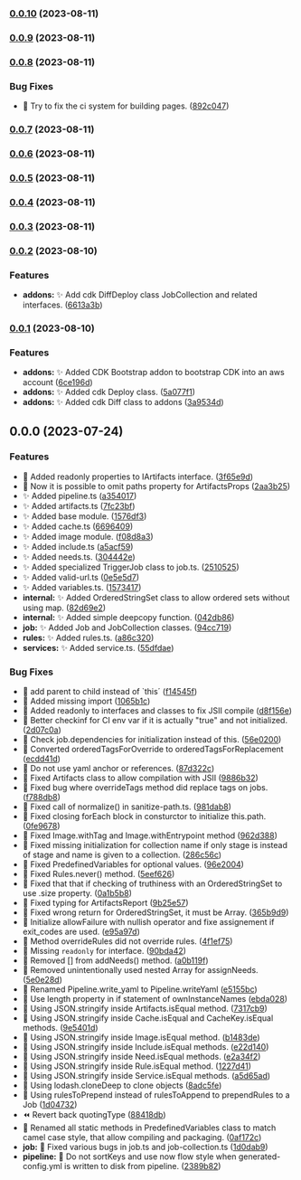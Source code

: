 
### [0.0.10](https://gitlab.com/gcix/gcix/compare/v0.0.9...v0.0.10) (2023-08-11)

### [0.0.9](https://gitlab.com/gcix/gcix/compare/v0.0.8...v0.0.9) (2023-08-11)

### [0.0.8](https://gitlab.com/gcix/gcix/compare/v0.0.7...v0.0.8) (2023-08-11)


### Bug Fixes

* :green_heart: Try to fix the ci system for building pages. ([892c047](https://gitlab.com/gcix/gcix/commit/892c047ba3724e147d8a3e6edd0c7386eafeb952))

### [0.0.7](https://gitlab.com/gcix/gcix/compare/v0.0.6...v0.0.7) (2023-08-11)

### [0.0.6](https://gitlab.com/gcix/gcix/compare/v0.0.5...v0.0.6) (2023-08-11)

### [0.0.5](https://gitlab.com/gcix/gcix/compare/v0.0.4...v0.0.5) (2023-08-11)

### [0.0.4](https://gitlab.com/gcix/gcix/compare/v0.0.3...v0.0.4) (2023-08-11)

### [0.0.3](https://gitlab.com/gcix/gcix/compare/v0.0.2...v0.0.3) (2023-08-11)

### [0.0.2](https://gitlab.com/gcix/gcix/compare/v0.0.1...v0.0.2) (2023-08-10)


### Features

* **addons:** :sparkles: Add cdk DiffDeploy class JobCollection and related interfaces. ([6613a3b](https://gitlab.com/gcix/gcix/commit/6613a3b362ab35117a630e2dc3a06b25c0383fd8))

### [0.0.1](https://gitlab.com/gcix/gcix/compare/v0.0.0...v0.0.1) (2023-08-10)


### Features

* **addons:** :sparkles: Added CDK Bootstrap addon to bootstrap CDK into an aws account ([6ce196d](https://gitlab.com/gcix/gcix/commit/6ce196d3e0358b1441c76835ba64ca5bec3afa85))
* **addons:** :sparkles: Added cdk Deploy class. ([5a077f1](https://gitlab.com/gcix/gcix/commit/5a077f1ac032e3105887f16368e37e86694ebcad))
* **addons:** :sparkles: Added cdk Diff class to addons ([3a9534d](https://gitlab.com/gcix/gcix/commit/3a9534d898985b604dd6f57bb894df1ca7698fb2))

## 0.0.0 (2023-07-24)


### Features

* :art: Added readonly properties to IArtifacts interface. ([3f65e9d](https://gitlab.com/gcix/gcix/commit/3f65e9ddb492b0cc330d4f97bde8bd90ac54bde8))
* :art: Now it is possible to omit paths property for ArtifactsProps ([2aa3b25](https://gitlab.com/gcix/gcix/commit/2aa3b254ad444b52aa965be9d8e983a988ffa3e9))
* :sparkles:  Added pipeline.ts ([a354017](https://gitlab.com/gcix/gcix/commit/a354017fc49828517e9bc8cb51e8ba94b453ecc3))
* :sparkles: Added artifacts.ts ([7fc23bf](https://gitlab.com/gcix/gcix/commit/7fc23bff428aff39ecba77a1cadfaf4f12529ba3))
* :sparkles: Added base module. ([1576df3](https://gitlab.com/gcix/gcix/commit/1576df3286a1485f48515f1145a65a16c08f96a9))
* :sparkles: Added cache.ts ([6696409](https://gitlab.com/gcix/gcix/commit/669640921b2800b51afea10e3aa430ad32c305f4))
* :sparkles: Added image module. ([f08d8a3](https://gitlab.com/gcix/gcix/commit/f08d8a3ac3f6daac8f520fa8b39ebd0d48c89d4e))
* :sparkles: Added include.ts ([a5acf59](https://gitlab.com/gcix/gcix/commit/a5acf59b4b653aea0d914aa46c6b4858836cce56))
* :sparkles: Added needs.ts. ([304442e](https://gitlab.com/gcix/gcix/commit/304442ef5d577eba42c2627b30b452eac6f0fc64))
* :sparkles: Added specialized TriggerJob class to job.ts. ([2510525](https://gitlab.com/gcix/gcix/commit/251052524528ec8a77607636d5c77e6ae2d6b37e))
* :sparkles: Added valid-url.ts ([0e5e5d7](https://gitlab.com/gcix/gcix/commit/0e5e5d72b3776312e46c73d1efedc1635c9f8d20))
* :sparkles: Added variables.ts. ([1573417](https://gitlab.com/gcix/gcix/commit/1573417528f959236e7ccea3536c43022d3beb30))
* **internal:** :sparkles: Added OrderedStringSet class to allow ordered sets without using map. ([82d69e2](https://gitlab.com/gcix/gcix/commit/82d69e2b87962321d4b944c2fcef8a7dfd733c4c))
* **internal:** :sparkles: Added simple deepcopy function. ([042db86](https://gitlab.com/gcix/gcix/commit/042db86b8821fd60b49774cced0abaf26052d47e))
* **job:** :sparkles: Added Job and JobCollection classes. ([94cc719](https://gitlab.com/gcix/gcix/commit/94cc7190ad09ef7d7f9711b49b9a2e0762a1798d))
* **rules:** :sparkles: Added rules.ts. ([a86c320](https://gitlab.com/gcix/gcix/commit/a86c3208f9e3ff5458190026ec66ee072991914a))
* **services:** :sparkles: Added service.ts. ([55dfdae](https://gitlab.com/gcix/gcix/commit/55dfdaef50f452ec2776e92dbe804dfd6933580c))


### Bug Fixes

* :bug: add parent to child instead of `this´ ([f14545f](https://gitlab.com/gcix/gcix/commit/f14545f465b1dd7ad00a59b27624097bd768e34b))
* :bug: Added missing import ([1065b1c](https://gitlab.com/gcix/gcix/commit/1065b1cc8278c2882517ba0f692d268d2b4ff56e))
* :bug: Added readonly to interfaces and classes to fix JSII compile ([d8f156e](https://gitlab.com/gcix/gcix/commit/d8f156e4e5d5ac5ace51583d37b1110349812774))
* :bug: Better checkinf for CI env var if it is actually "true" and not initialized. ([2d07c0a](https://gitlab.com/gcix/gcix/commit/2d07c0a7bbbcdad480279b2c19f1f86479f64f60))
* :bug: Check job.dependencies for initialization instead of this. ([56e0200](https://gitlab.com/gcix/gcix/commit/56e0200b1630d788b1d9ea35df0f8cb2f235cdc9))
* :bug: Converted orderedTagsForOverride to orderedTagsForReplacement ([ecdd41d](https://gitlab.com/gcix/gcix/commit/ecdd41d6b543d7fdf74222e01b185b820aeb6a74))
* :bug: Do not use yaml anchor or references. ([87d322c](https://gitlab.com/gcix/gcix/commit/87d322c98baa2da9e13368968c3c0ffaa8270f38))
* :bug: Fixed Artifacts class to allow compilation with JSII ([9886b32](https://gitlab.com/gcix/gcix/commit/9886b322ca9385560601953ae93296bedb5067ca))
* :bug: Fixed bug where overrideTags method did replace tags on jobs. ([f788db8](https://gitlab.com/gcix/gcix/commit/f788db896b7942cacd5afc633cccabf2435ee1e6))
* :bug: Fixed call of normalize() in sanitize-path.ts. ([981dab8](https://gitlab.com/gcix/gcix/commit/981dab8dd3fdcfc73f5b146aa102a2d94ef30284))
* :bug: Fixed closing forEach block in consturctor to initialize this.path. ([0fe9678](https://gitlab.com/gcix/gcix/commit/0fe96782e58a2ffc2e49a604b7896b0592054109))
* :bug: Fixed Image.withTag and Image.withEntrypoint method ([962d388](https://gitlab.com/gcix/gcix/commit/962d38801c72e190672f9bf16e40a3c06d59b57e))
* :bug: Fixed missing initialization for collection name if only stage is instead of stage and name is given to a collection. ([286c56c](https://gitlab.com/gcix/gcix/commit/286c56c679f838263aa948d3b4f32900f8ca0055))
* :bug: Fixed PredefinedVariables for optional values. ([96e2004](https://gitlab.com/gcix/gcix/commit/96e200463976f6f2e193b3399677dca8f90cc458))
* :bug: Fixed Rules.never() method. ([5eef626](https://gitlab.com/gcix/gcix/commit/5eef626aaf0ad0def9213508507313947382265c))
* :bug: Fixed that that if checking of truthiness with an OrderedStringSet to use .size property. ([0a1b5b8](https://gitlab.com/gcix/gcix/commit/0a1b5b8cd468b616a36bdec9f2657f132b3491db))
* :bug: Fixed typing for ArtifactsReport ([9b25e57](https://gitlab.com/gcix/gcix/commit/9b25e576bbec45d41899aecea07dab66873aebf2))
* :bug: Fixed wrong return for OrderedStringSet, it must be Array. ([365b9d9](https://gitlab.com/gcix/gcix/commit/365b9d95d42ee66d4d5b9edcf87e54d50381dd94))
* :bug: Initialize allowFailure with nullish operator and fixe assignement if exit_codes are used. ([e95a97d](https://gitlab.com/gcix/gcix/commit/e95a97d5e09087f89b4484e5c2fed12631fb1f11))
* :bug: Method overrideRules did not override rules. ([4f1ef75](https://gitlab.com/gcix/gcix/commit/4f1ef75f63d738c9b4a322e860d7068cc6387a7a))
* :bug: Missing `readonly` for interface. ([90bda42](https://gitlab.com/gcix/gcix/commit/90bda42247089f55440c2e2092b85a27ac2f82e0))
* :bug: Removed [] from addNeeds() method. ([a0b119f](https://gitlab.com/gcix/gcix/commit/a0b119f0470175b3c70736e4e73a065adf806707))
* :bug: Removed unintentionally used nested Array for assignNeeds. ([5e0e28d](https://gitlab.com/gcix/gcix/commit/5e0e28db3e278d793f42ebbf110e60a6a83d206c))
* :bug: Renamed Pipeline.write_yaml to Pipeline.writeYaml ([e5155bc](https://gitlab.com/gcix/gcix/commit/e5155bcc7f0d858c6839bb7baa8bd2746f982acb))
* :bug: Use length property in if statement of ownInstanceNames ([ebda028](https://gitlab.com/gcix/gcix/commit/ebda02864e42829c03a2123f5381bb4a13884fc5))
* :bug: Using JSON.stringify inside Artifacts.isEqual method. ([7317cb9](https://gitlab.com/gcix/gcix/commit/7317cb9549d4ecbb11046e7d9cf8c6b2fdcaf80c))
* :bug: Using JSON.stringify inside Cache.isEqual and CacheKey.isEqual methods. ([9e5401d](https://gitlab.com/gcix/gcix/commit/9e5401d8eab20ee5a8dc1555853e5885c3e80048))
* :bug: Using JSON.stringify inside Image.isEqual method. ([b1483de](https://gitlab.com/gcix/gcix/commit/b1483de98c5ac618c9fb1af638cc183a2bb2894e))
* :bug: Using JSON.stringify inside Include.isEqual methods. ([e22d140](https://gitlab.com/gcix/gcix/commit/e22d140f57ae0637828a91e500bddf70c31808a3))
* :bug: Using JSON.stringify inside Need.isEqual methods. ([e2a34f2](https://gitlab.com/gcix/gcix/commit/e2a34f2ce166008ee93a17f1fd446cf5497e9bf6))
* :bug: Using JSON.stringify inside Rule.isEqual method. ([1227d41](https://gitlab.com/gcix/gcix/commit/1227d416a088e11219fe1340c2fe04f0b5e09867))
* :bug: Using JSON.stringify inside Service.isEqual methods. ([a5d65ad](https://gitlab.com/gcix/gcix/commit/a5d65add46a8926a38938b8e56f89ca5d2edc930))
* :bug: Using lodash.cloneDeep to clone objects ([8adc5fe](https://gitlab.com/gcix/gcix/commit/8adc5fef6f1538d54fff0600df4d79773954d7ae))
* :bug: Using rulesToPrepend instead of rulesToAppend to prependRules to a Job ([1d04732](https://gitlab.com/gcix/gcix/commit/1d047325a1fecd8dbd05a93165f0d4ae89cd7d7c))
* :rewind: Revert back quotingType ([88418db](https://gitlab.com/gcix/gcix/commit/88418db1324e379cfcab2dca9883e18fce156fce))
* :truck: Renamed all static methods in PredefinedVariables class to match camel case style, that allow compiling and packaging. ([0af172c](https://gitlab.com/gcix/gcix/commit/0af172c2ad4376c03fa646bb8e64cff1efca7610))
* **job:** :bug: Fixed various bugs in job.ts and job-collection.ts ([1d0dab9](https://gitlab.com/gcix/gcix/commit/1d0dab9baf14f7a1bdb9a6255b9e58b22ec3216e))
* **pipeline:** :bug: Do not sortKeys and use now flow style when generated-config.yml is written to disk from pipeline. ([2389b82](https://gitlab.com/gcix/gcix/commit/2389b82693ed5b08bff593ec3a010776cee63b4a))

